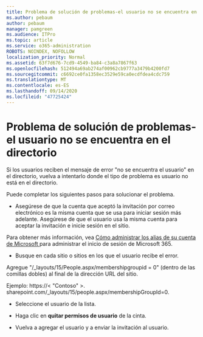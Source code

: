 ```yaml
---
title: Problema de solución de problemas-el usuario no se encuentra en el directorio
ms.author: pebaum
author: pebaum
manager: pamgreen
ms.audience: ITPro
ms.topic: article
ms.service: o365-administration
ROBOTS: NOINDEX, NOFOLLOW
localization_priority: Normal
ms.assetid: 63f7d676-7cd9-4549-ba84-c3a8a7867f63
ms.openlocfilehash: 512494a69ab274af00962cb9777a3479b4200fd7
ms.sourcegitcommit: c6692ce0fa1358ec3529e59ca0ecdfdea4cdc759
ms.translationtype: MT
ms.contentlocale: es-ES
ms.lasthandoff: 09/14/2020
ms.locfileid: "47725424"
---
```

# <a name="troubleshoot-issue---user-not-found-in-directory"></a>Problema de solución de problemas-el usuario no se encuentra en el directorio

Si los usuarios reciben el mensaje de error "no se encuentra el usuario" en el directorio, vuelva a intentarlo donde el tipo de problema es usuario no está en el directorio.

Puede completar los siguientes pasos para solucionar el problema.

- Asegúrese de que la cuenta que aceptó la invitación por correo electrónico es la misma cuenta que se usa para iniciar sesión más adelante. Asegúrese de que el usuario usa la misma cuenta para aceptar la invitación e inicie sesión en el sitio. 

Para obtener más información, vea [Cómo administrar los alias de su cuenta de Microsoft </a> para administrar el inicio de sesión de Microsoft 365](https://support.microsoft.com/help/12407/microsoft-account-how-to-manage-aliases). 

- Busque en cada sitio o sitios en los que el usuario recibe el error. 

Agregue "/_layouts/15/People.aspx/membershipgroupid = 0" (dentro de las comillas dobles) al final de la dirección URL del sitio. 

Ejemplo: https://< "Contoso" >. sharepoint.com/_layouts/15/people.aspx/membershipGroupId=0.

- Seleccione el usuario de la lista.

- Haga clic en **quitar permisos de usuario** de la cinta. 
-  Vuelva a agregar el usuario y a enviar la invitación al usuario.

